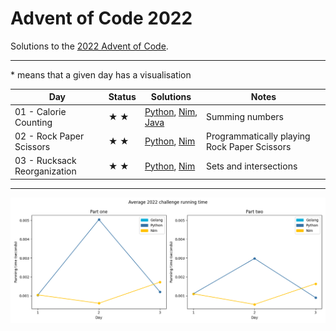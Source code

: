 # Advent of Code 2022

Solutions to the [2022 Advent of Code](https://adventofcode.com/2022).

---

\* means that a given day has a visualisation

<!-- ★ ☆ -->

| Day                                 | Status             | Solutions  | Notes  |
| ----------------------------------- | ------------------ | ---------- | ------ |
| 01 - Calorie Counting               | ★ ★                | [Python](01-calorieCounting/py), [Nim](01-calorieCounting/nim), [Java](01-calorieCounting/java/src) | Summing numbers |
| 02 - Rock Paper Scissors            | ★ ★                | [Python](02-rockPaperScissors/py), [Nim](02-rockPaperScissors/nim) | Programmatically playing Rock Paper Scissors |
| 03 - Rucksack Reorganization        | ★ ★                | [Python](03-rucksackReorganization/py), [Nim](03-rucksackReorganization/nim) | Sets and intersections |

<!-- PARSE END -->

---

![Running times](running-times.png)
